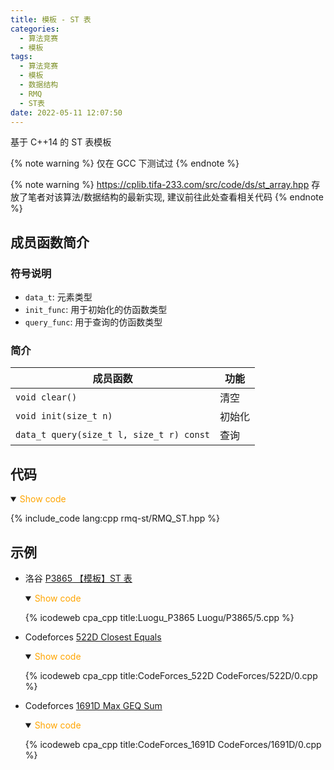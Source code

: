 ```yaml
---
title: 模板 - ST 表
categories:
  - 算法竞赛
  - 模板
tags:
  - 算法竞赛
  - 模板
  - 数据结构
  - RMQ
  - ST表
date: 2022-05-11 12:07:50
---
```


基于 C++14 的 ST 表模板

{% note warning %}
仅在 GCC 下测试过
{% endnote %}

<!-- more -->

{% note warning %}
<https://cplib.tifa-233.com/src/code/ds/st_array.hpp> 存放了笔者对该算法/数据结构的最新实现, 建议前往此处查看相关代码
{% endnote %}

## 成员函数简介

### 符号说明

- `data_t`: 元素类型
- `init_func`: 用于初始化的仿函数类型
- `query_func`: 用于查询的仿函数类型

### 简介

| 成员函数                                 | 功能   |
| ---------------------------------------- | ------ |
| `void clear()`                           | 清空   |
| `void init(size_t n)`                    | 初始化 |
| `data_t query(size_t l, size_t r) const` | 查询   |

## 代码

<details open>
<summary><font color='orange'>Show code</font></summary>

{% include_code lang:cpp rmq-st/RMQ_ST.hpp %}

</details>

## 示例

- 洛谷 [P3865 【模板】ST 表](https://www.luogu.com.cn/problem/P3865)

  <details open>
  <summary><font color='orange'>Show code</font></summary>

  {% icodeweb cpa_cpp title:Luogu_P3865 Luogu/P3865/5.cpp %}

  </details>

- Codeforces [522D Closest Equals](https://codeforces.com/problemset/problem/522/D)

  <details open>
  <summary><font color='orange'>Show code</font></summary>

  {% icodeweb cpa_cpp title:CodeForces_522D CodeForces/522D/0.cpp %}

  </details>

- Codeforces [1691D Max GEQ Sum](https://codeforces.com/problemset/problem/1691/D)

  <details open>
  <summary><font color='orange'>Show code</font></summary>

  {% icodeweb cpa_cpp title:CodeForces_1691D CodeForces/1691D/0.cpp %}

  </details>
